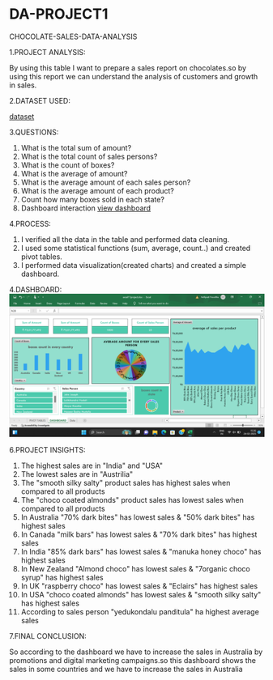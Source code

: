 # DA-PROJECT1
CHOCOLATE-SALES-DATA-ANALYSIS

1.PROJECT ANALYSIS:

By using this table I want to prepare a sales report on chocolates.so by using this report we can understand the analysis of customers and growth in sales.
  
2.DATASET USED:

<a href="https://github.com/NellipudiPravallika/DA-PROJECT1/blob/main/excel11project.xlsx">dataset</a>
  
3.QUESTIONS:
  1.	What is the total sum of amount?
  2.	What is the total count of sales persons?
  3.	What is the count of boxes?
  4.	What is the average of amount?
  5.	What is the average amount of each sales person?
  6.	What is the average amount of each product?
  7.	Count how many boxes sold in each state?
  8.	Dashboard interaction <a href="https://github.com/NellipudiPravallika/DA-PROJECT1/blob/main/Screenshot%20(238).png">view dashboard</a>
  
4.PROCESS:
  1.	I verified all the data in the table and performed data cleaning.
  2.	I used some statistical functions (sum, average, count..) and created pivot tables.
  3.	I performed data visualization(created charts) and created a simple dashboard.
   
4.DASHBOARD:
  <img src="https://github.com/NellipudiPravallika/DA-PROJECT1/blob/main/Screenshot%20(238).png">
  
6.PROJECT INSIGHTS:
  1.  The highest sales are in "India" and "USA"
  2.  The lowest sales are in "Austrilia"
  3.  The "smooth silky salty" product sales has highest sales when compared to all products
  4.  The "choco coated almonds" product sales has lowest sales when compared to all products
  5.  In Australia "70% dark bites" has lowest sales & "50% dark bites" has highest sales
  6.  In Canada "milk bars" has lowest sales & "70% dark bites" has highest sales
  7.  In India "85% dark bars" has lowest sales & "manuka honey choco" has highest sales
  8.  In New Zealand "Almond choco" has lowest sales & "7organic choco syrup" has highest sales
  9.  In UK "raspberry choco" has lowest sales & "Eclairs" has highest sales
  10. In USA "choco coated almonds" has lowest sales & "smooth silky salty" has highest sales
  11. According to sales person "yedukondalu panditula" ha highest average sales
      
7.FINAL CONCLUSION:

So according to the dashboard we have to increase the sales in Australia by promotions and digital marketing campaigns.so this dashboard shows the sales in
some countries and we have to increase the sales in Australia


  
   
   

